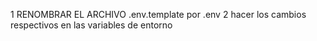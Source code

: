 1 RENOMBRAR EL ARCHIVO .env.template por .env
2 hacer los cambios respectivos en las variables de entorno 